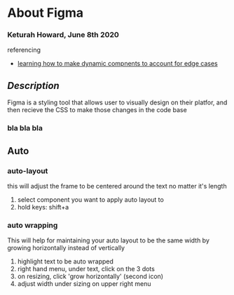 # About Figma
### Keturah Howard, June 8th 2020
referencing 
- [learning how to make dynamic compnents to account for edge cases](https://help.figma.com/hc/en-us/articles/360040451373-Create-dynamic-designs-with-Auto-Layout)
## *Description*

Figma is a styling tool that allows user to visually design on their platfor, and then recieve the CSS to make those changes in the code base

### bla bla bla 

## Auto

### auto-layout 

this will adjust the frame to be centered around the text no matter it's length

1. select component you want to apply auto layout to 
2. hold keys: shift+a

### auto wrapping

This will help for maintaining your auto layout to be the same width by growing horizontally instead of vertically

1. highlight text to be auto wrapped
2. right hand menu, under text, click on the 3 dots
3. on resizing, click 'grow horizontally' (second icon)
4. adjust width under sizing on upper right menu
